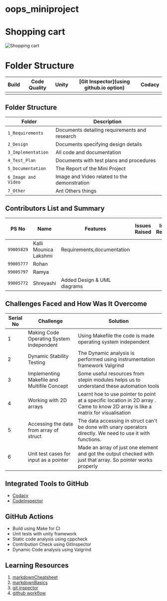 # oops_miniproject
# Shopping cart
![Shopping cart](https://img.freepik.com/free-vector/mobile-application-shopping-online-website-concept_228260-39.jpg?size=626&ext=jpg)
# Folder Structure
Build | Code Quality | Unity | [Git Inspector](using github.io option)   | Codacy
 ------|--------------|-------|-------------------------------------------|----------------------
|          |              |        |                                           |                     |








## Folder Structure
Folder               | Description
---------------------| -----------------------------------------
`1_Requirements`     | Documents detailing requirements and research
`2_Design`     | Documents specifying design details
`3_Implementation`   | All code and documentation
`4_Test_Plan` | Documents with test plans and procedures
`5_Documentation`        | The Report of the Mini Project
`6_Image and Video`  | Image and Video related to the demonstration
`7_Other`           | Ant Others things


## Contributors List and Summary

   PS No     |        Name                |    Features               | Issues Raised |Issues Resolved|No. of Test Cases  |Test Case Pass
-------------|----------------------------|---------------------------|----------------|---------------|---------------|--------------
| `99005829` | Kalli Mounica Lakshmi      |         Requirements,documentation                 |              |              |              |    
| `99005777`  |  Rohan                     |                           |                |            |            | 
| `99005797` |   Ramya                         |                           |               |              |               |  
| `99005772` |   Shreyashi                         | Added Design & UML diagrams |               |             |             | 

## Challenges Faced and How Was It Overcome

| Serial No | Challenge | Solution |
|-------|-----------|----------|
| 1 | Making Code Operating System Independent | Using Makefile the code is made operating system independent |
| 2 | Dynamic Stability Testing | The Dynamic analysis is performed using instrumentation framework Valgrind |
| 3 | Implementing Makefile and Multifile Concept | Some useful resources from stepin modules helps us to understand these automation tools |
| 4 | Working with 2D arrays | Learnt hoe to use pointer to point at a specific location in 2D array . Came to know 2D array is like a matrix for visualisation |
| 5 | Accessing the data from array of struct | The data accessing in struct can't be done with unary operators directly. We need to use it with functions. |
| 6 | Unit test cases for input as a pointer | Made an array of just one element and got the output checked with just that array. So pointer works properly 


## Integrated Tools to GitHub
*  [Codacy](https://www.codacy.com/)
*  [CodeInspector](https://frontend.code-inspector.com/home)

## GitHub Actions
* Build using Make for CI
* Unit tests with unity framework
* Static code analysis using cppcheck
* Contribution Check using GitInspector
* Dynamic Code analysis using Valgrind

## Learning Resources
1. [markdownCheatsheet](https://github.com/adam-p/markdown-here/wiki/Markdown-Cheatsheet)
2. [markdownBasics](https://guides.github.com/features/mastering-markdown/)
3. [git inspector](https://github.com/ejwa/gitinspector.git)
4. [github workflow](https://docs.github.com/en/actions/learn-github-action) 

